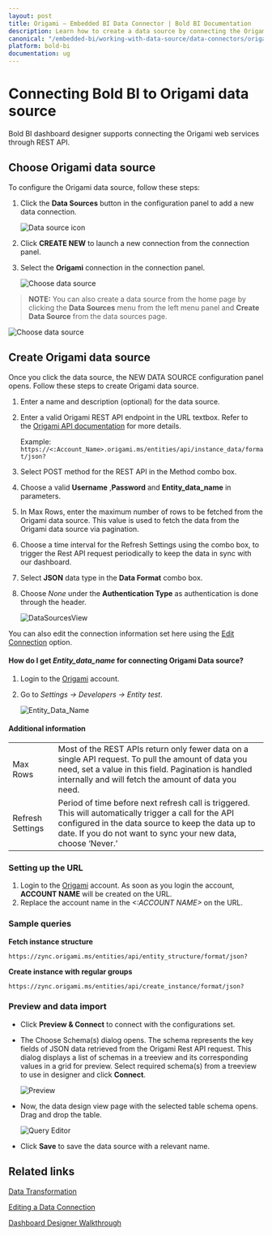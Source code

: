 ```yaml
---
layout: post
title: Origami – Embedded BI Data Connector | Bold BI Documentation
description: Learn how to create a data source by connecting the Origami data using its REST API endpoint in Dashboard Designer with the Bold BI Embedded data connector.
canonical: "/embedded-bi/working-with-data-source/data-connectors/origami/"
platform: bold-bi
documentation: ug
---
```


# Connecting Bold BI to Origami data source
Bold BI dashboard designer supports connecting the Origami web services through REST API. 

## Choose Origami data source
To configure the Origami data source, follow these steps:
1. Click the **Data Sources** button in the configuration panel to add a new data connection.

    ![Data source icon](/static/assets/embedded/working-with-datasource/data-connectors/images/common/DataSourcesIcon.png)

2. Click **CREATE NEW** to launch a new connection from the connection panel.
3. Select the **Origami** connection in the connection panel.

    ![Choose data source](/static/assets/embedded/working-with-datasource/data-connectors/images/Origami/ChooseDS.png)

  > **NOTE:**  You can also create a data source from the home page by clicking the **Data Sources** menu from the left menu panel and **Create Data Source** from the data sources page.

   ![Choose data source](/static/assets/embedded/working-with-datasource/data-connectors/images/Origami/ChooseDS_Server.png)
   
   
## Create Origami data source
Once you click the data source, the NEW DATA SOURCE configuration panel opens. Follow these steps to create Origami data source.
1. Enter a name and description (optional) for the data source.
2. Enter a valid Origami REST API endpoint in the URL textbox. Refer to the [Origami API documentation](https://documenter.getpostman.com/view/2653695/TzRa5Ni8#3729bf72-a394-497b-9336-79b2db027a23) for more details.

    Example: `https://<:Account_Name>.origami.ms/entities/api/instance_data/format/json?`

3. Select POST method for the REST API in the Method combo box.
4. Choose a valid **Username** ,**Password** and **Entity_data_name** in parameters.
5. In Max Rows, enter the maximum number of rows to be fetched from the Origami data source. This value is used to fetch the data from the Origami data source via pagination.	
6. Choose a time interval for the Refresh Settings using the combo box, to trigger the Rest API request periodically to keep the data in sync with our dashboard. 
7. Select **JSON** data type in the **Data Format** combo box.
8. Choose *None* under the **Authentication Type** as authentication is done through the header.

     ![DataSourcesView](/static/assets/embedded/working-with-datasource/data-connectors/images/Origami/DataSourcesView.png)

You can also edit the connection information set here using the [Edit Connection](https://help.boldbi.com/embedded-bi/working-with-data-source/editing-a-data-connection/) option.

#### How do I get *Entity_data_name* for connecting Origami Data source?
1. Login to the [Origami](https://origami.ms/login/) account.
2. Go to *Settings -> Developers -> Entity test*.

    ![Entity_Data_Name](/static/assets/embedded/working-with-datasource/data-connectors/images/Origami/Entity_Data_Name.png)

#### Additional information
<table width="600">
<tr>
<td>
Max Rows
</td>
<td>
Most of the REST APIs return only fewer data on a single API request. To pull the amount of data you need, set a value in this field.  
Pagination is handled internally and will fetch the amount of data you need.
</td>
</tr>
<tr>
<td>
Refresh Settings
</td>
<td>
Period of time before next refresh call is triggered. This will automatically trigger a call for the API configured in the data source to keep the data up to date. If you do not want to sync your new data, choose ‘Never.’
</td>
</tr>
</table>

### Setting up the URL

1. Login to the [Origami](https://origami.ms/login/) account. As soon as you login the account, **ACCOUNT NAME** will be created on the URL.
2. Replace the account name in the *<:ACCOUNT NAME>* on the URL.

### Sample queries

**Fetch instance structure**

  `https://zync.origami.ms/entities/api/entity_structure/format/json?`
  
**Create instance with regular groups**  

  `https://zync.origami.ms/entities/api/create_instance/format/json?`
  
### Preview and data import

* Click **Preview & Connect** to connect with the configurations set.

* The Choose Schema(s) dialog opens. The schema represents the key fields of JSON data retrieved from the Origami Rest API request. This dialog displays a list of schemas in a treeview and its corresponding values in a grid for preview. Select required schema(s) from a treeview to use in designer and click **Connect**.

    ![Preview](/static/assets/embedded/working-with-datasource/data-connectors/images/common/Preview.png)

* Now, the data design view page with the selected table schema opens. Drag and drop the table.

    ![Query Editor](/static/assets/embedded/working-with-datasource/data-connectors/images/common/QueryEditor.png)

* Click **Save** to save the data source with a relevant name.

## Related links

[Data Transformation](https://help.boldbi.com/embedded-bi/working-with-data-source/transforming-data/joining-table/)

[Editing a Data Connection](https://help.boldbi.com/embedded-bi/working-with-data-source/editing-a-data-connection/)   

[Dashboard Designer Walkthrough](https://help.boldbi.com/embedded-bi/getting-started/quick-start/)
